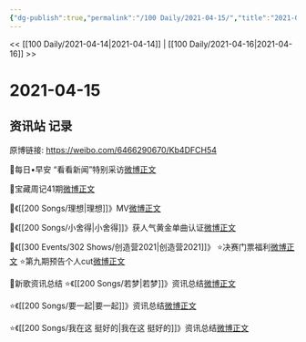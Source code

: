 ```yaml
---
{"dg-publish":true,"permalink":"/100 Daily/2021-04-15/","title":"2021-04-15","created":"2023-04-09T15:57:41.599+08:00","updated":"2023-04-09T15:58:20.158+08:00"}
---
```



<< [[100 Daily/2021-04-14\|2021-04-14]] | [[100 Daily/2021-04-16\|2021-04-16]] >>

# 2021-04-15

## 资讯站 记录

原博链接: https://weibo.com/6466290670/Kb4DFCH54

💫每日•早安
“看看新闻”特别采访[微博正文](https://m.weibo.cn/6466290670/4626146550874994)

💫宝藏周记41期[微博正文](https://m.weibo.cn/6466290670/4626160937863024)

💫《[[200 Songs/理想\|理想]]》MV[微博正文](https://m.weibo.cn/6466290670/4626286163527714)

💫《[[200 Songs/小舍得\|小舍得]]》获人气黄金单曲认证[微博正文](https://m.weibo.cn/6466290670/4626228176225114)

💫《[[300 Events/302 Shows/创造营2021\|创造营2021]]》
⭐决赛门票福利[微博正文](https://m.weibo.cn/6466290670/4626233667359139)
⭐第九期预告个人cut[微博正文](https://m.weibo.cn/6466290670/4626218894755703)

💫新歌资讯总结
⭐《[[200 Songs/若梦\|若梦]]》资讯总结[微博正文](https://m.weibo.cn/6466290670/4626196166084824)

⭐《[[200 Songs/要一起\|要一起]]》资讯总结[微博正文](https://m.weibo.cn/6466290670/4626206937058006)

⭐《[[200 Songs/我在这 挺好的\|我在这 挺好的]]》资讯总结[微博正文](https://m.weibo.cn/6466290670/4626194555994521)
